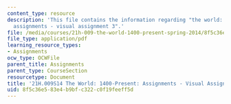 ```yaml
---
content_type: resource
description: 'This file contains the information regarding "the world: 1400-present:
  assignments - visual assignment 3".'
file: /media/courses/21h-009-the-world-1400-present-spring-2014/8f5c36e583e4b9bfc322c0f19feeff5d_MIT21H_009S14_VisualAsign3.pdf
file_type: application/pdf
learning_resource_types:
- Assignments
ocw_type: OCWFile
parent_title: Assignments
parent_type: CourseSection
resourcetype: Document
title: '21H.009S14 The World: 1400-Present: Assignments - Visual Assignment 3'
uid: 8f5c36e5-83e4-b9bf-c322-c0f19feeff5d
---
```

